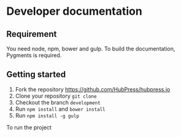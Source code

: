 # Developer documentation

## Requirement

You need node, npm, bower and gulp.
To build the documentation, Pygments is required.

## Getting started

1. Fork the repository https://github.com/HubPress/hubpress.io
2. Clone your repository `git clone`
3. Checkout the branch `development`
4. Run `npm install` and `bower install`
5. Run `npm install -g gulp`


To run the project
